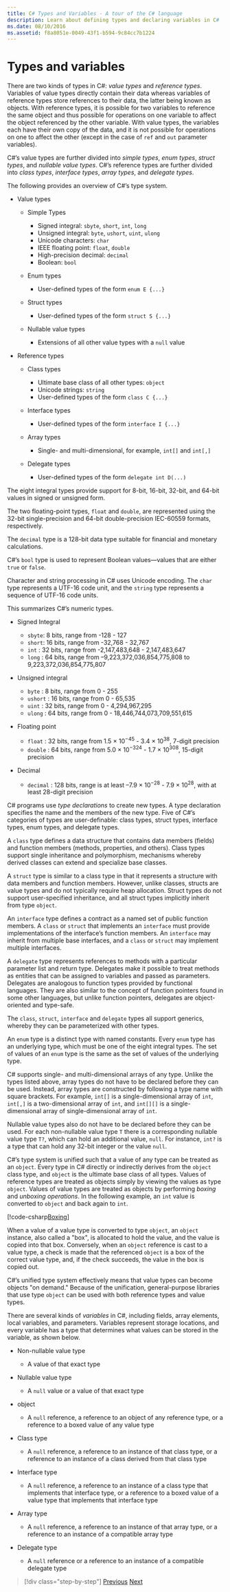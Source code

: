 ```yaml
---
title: C# Types and Variables - A tour of the C# language
description: Learn about defining types and declaring variables in C#
ms.date: 08/10/2016
ms.assetid: f8a8051e-0049-43f1-b594-9c84cc7b1224
---
```

# Types and variables

There are two kinds of types in C#: *value types* and *reference types*. Variables of value types directly contain their data whereas variables of reference types store references to their data, the latter being known as objects. With reference types, it is possible for two variables to reference the same object and thus possible for operations on one variable to affect the object referenced by the other variable. With value types, the variables each have their own copy of the data, and it is not possible for operations on one to affect the other (except in the case of `ref` and `out` parameter variables).

C#’s value types are further divided into *simple types*, *enum types*, *struct types*, and *nullable value types*. C#’s reference types are further divided into *class types*, *interface types*, *array types*, and *delegate types*.

The following provides an overview of C#’s type system.

* Value types
  - Simple Types
    * Signed integral: `sbyte`, `short`, `int`, `long`
    * Unsigned integral: `byte`, `ushort`, `uint`, `ulong`
    * Unicode characters: `char`
    * IEEE floating point: `float`, `double`
    * High-precision decimal: `decimal`
    * Boolean: `bool`

  - Enum types
    * User-defined types of the form `enum E {...}`

  - Struct types
    * User-defined types of the form `struct S {...}`

  - Nullable value types
    * Extensions of all other value types with a `null` value

* Reference types
  - Class types
    * Ultimate base class of all other types: `object`
    * Unicode strings: `string`
    * User-defined types of the form `class C {...}`

  - Interface types
    * User-defined types of the form `interface I {...}`

  - Array types
    * Single- and multi-dimensional, for example, `int[]` and `int[,]`

  - Delegate types
    * User-defined types of the form `delegate int D(...)`

The eight integral types provide support for 8-bit, 16-bit, 32-bit, and 64-bit values in signed or unsigned form.

The two floating-point types, `float` and `double`, are represented using the 32-bit single-precision and 64-bit double-precision IEC-60559 formats, respectively.

The `decimal` type is a 128-bit data type suitable for financial and monetary calculations.

C#’s `bool` type is used to represent Boolean values—values that are either `true` or `false`.

Character and string processing in C# uses Unicode encoding. The `char` type represents a UTF-16 code unit, and the `string` type represents a sequence of UTF-16 code units.

This summarizes C#’s numeric types.

* Signed Integral
  - `sbyte`:  8 bits, range from -128 - 127
  - `short`: 16 bits, range from -32,768 - 32,767
  - `int`  : 32 bits, range from -2,147,483,648 - 2,147,483,647
  - `long` : 64 bits, range from –9,223,372,036,854,775,808 to 9,223,372,036,854,775,807

* Unsigned integral
  - `byte`   :  8 bits, range from 0 - 255
  - `ushort` : 16 bits, range from 0 - 65,535
  - `uint`   : 32 bits, range from 0 - 4,294,967,295
  - `ulong`  : 64 bits, range from 0 - 18,446,744,073,709,551,615

* Floating point
  - `float`  : 32 bits, range from 1.5 × 10<sup>−45</sup> - 3.4 × 10<sup>38</sup>,    7-digit precision
  - `double` : 64 bits, range from 5.0 × 10<sup>−324</sup> - 1.7 × 10<sup>308</sup>, 15-digit precision

* Decimal
  - `decimal` : 128 bits, range is at least –7.9 × 10<sup>−28</sup> -  7.9 × 10<sup>28</sup>, with at least 28-digit precision

C# programs use *type declarations* to create new types. A type declaration specifies the name and the members of the new type. Five of C#’s categories of types are user-definable: class types, struct types, interface types, enum types, and delegate types.

A `class` type defines a data structure that contains data members (fields) and function members (methods, properties, and others). Class types support single inheritance and polymorphism, mechanisms whereby derived classes can extend and specialize base classes.

A `struct` type is similar to a class type in that it represents a structure with data members and function members. However, unlike classes, structs are value types and do not typically require heap allocation. Struct types do not support user-specified inheritance, and all struct types implicitly inherit from type `object`.

An `interface` type defines a contract as a named set of public function members. A `class` or `struct` that implements an `interface` must provide implementations of the interface’s function members. An `interface` may inherit from multiple base interfaces, and a `class` or `struct` may implement multiple interfaces.

A `delegate` type represents references to methods with a particular parameter list and return type. Delegates make it possible to treat methods as entities that can be assigned to variables and passed as parameters. Delegates are analogous to function types provided by functional languages. They are also similar to the concept of function pointers found in some other languages, but unlike function pointers, delegates are object-oriented and type-safe.

The `class`, `struct`, `interface` and `delegate` types all support generics, whereby they can be parameterized with other types.

An `enum` type is a distinct type with named constants. Every `enum` type has an underlying type, which must be one of the eight integral types. The set of values of an `enum` type is the same as the set of values of the underlying type.

C# supports single- and multi-dimensional arrays of any type. Unlike the types listed above, array types do not have to be declared before they can be used. Instead, array types are constructed by following a type name with square brackets. For example, `int[]` is a single-dimensional array of `int`, `int[,]` is a two-dimensional array of `int`, and `int[][]` is a single-dimensional array of single-dimensional array of `int`.

Nullable value types also do not have to be declared before they can be used. For each non-nullable value type `T` there is a corresponding nullable value type `T?`, which can hold an additional value, `null`. For instance, `int?` is a type that can hold any 32-bit integer or the value `null`.

C#’s type system is unified such that a value of any type can be treated as an `object`. Every type in C# directly or indirectly derives from the `object` class type, and `object` is the ultimate base class of all types. Values of reference types are treated as objects simply by viewing the values as type `object`. Values of value types are treated as objects by performing *boxing* and *unboxing operations*. In the following example, an `int` value is converted to `object` and back again to `int`.

[!code-csharp[Boxing](../../../samples/snippets/csharp/tour/types-and-variables/Program.cs#L1-L10)]

When a value of a value type is converted to type `object`, an `object` instance, also called a "box", is allocated to hold the value, and the value is copied into that box. Conversely, when an `object` reference is cast to a value type, a check is made that the referenced `object` is a box of the correct value type, and, if the check succeeds, the value in the box is copied out.

C#’s unified type system effectively means that value types can become objects "on demand." Because of the unification, general-purpose libraries that use type `object` can be used with both reference types and value types.

There are several kinds of *variables* in C#, including fields, array elements, local variables, and parameters. Variables represent storage locations, and every variable has a type that determines what values can be stored in the variable, as shown below.

* Non-nullable value type
  - A value of that exact type

* Nullable value type
  - A `null` value or a value of that exact type

* object
  - A `null` reference, a reference to an object of any reference type, or a reference to a boxed value of any value type

* Class type
  - A `null` reference, a reference to an instance of that class type, or a reference to an instance of a class derived from that class type

* Interface type
  - A `null` reference, a reference to an instance of a class type that implements that interface type, or a reference to a boxed value of a value type that implements that interface type

* Array type
  - A `null` reference, a reference to an instance of that array type, or a reference to an instance of a compatible array type

* Delegate type
  - A `null` reference or a reference to an instance of a compatible delegate type

> [!div  class="step-by-step"]
> [Previous](program-structure.md)
> [Next](expressions.md)
